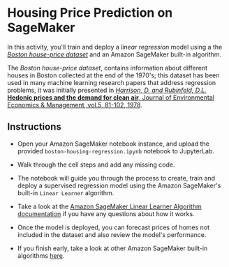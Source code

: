 # Housing Price Prediction on SageMaker

In this activity, you'll train and deploy a _linear regression_ model using a the [_Boston house-price dataset_](http://lib.stat.cmu.edu/datasets/boston) and an Amazon SageMaker built-in algorithm.

The _Boston house-price dataset_, contains information about different houses in Boston collected at the end of the 1970's; this dataset has been used in many machine learning research papers that address regression problems, it was initially presented in [_Harrison, D. and Rubinfeld, D.L._ **Hedonic prices and the demand for clean air**, Journal of Environmental Economics & Management, vol.5, 81-102, 1978](https://doi.org/10.1016/0095-0696(78)90006-2).

## Instructions

* Open your Amazon SageMaker notebook instance, and upload the provided `boston-housing-regression.ipynb` notebook to JupyterLab.

* Walk through the cell steps and add any missing code.

* The notebook will guide you through the process to create, train and deploy a supervised regression model using the Amazon SageMaker's built-in `Linear Learner` algorithm.

* Take a look at the [Amazon SageMaker Linear Learner Algorithm documentation](https://docs.aws.amazon.com/sagemaker/latest/dg/linear-learner.html) if you have any questions about how it works.

* Once the model is deployed, you can forecast prices of homes not included in the dataset and also review the model's performance.

* If you finish early, take a look at other Amazon SageMaker built-in algorithms [here](https://docs.aws.amazon.com/sagemaker/latest/dg/sagemaker-algo-docker-registry-paths.html).
